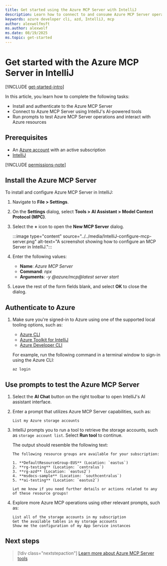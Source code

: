 ```yaml
---
title: Get started using the Azure MCP Server with IntelliJ
description: Learn how to connect to and consume Azure MCP Server operations with IntelliJ
keywords: azure developer cli, azd, IntelliJ, mcp
author: alexwolfmsft
ms.author: alexwolf
ms.date: 08/19/2025
ms.topic: get-started
---
```


# Get started with the Azure MCP Server in IntelliJ

[!INCLUDE [get-started-intro](../../includes/get-started-intro.md)]

In this article, you learn how to complete the following tasks:

- Install and authenticate to the Azure MCP Server
- Connect to Azure MCP Server using IntelliJ's AI-powered tools
- Run prompts to test Azure MCP Server operations and interact with Azure resources

## Prerequisites

- An [Azure account](https://azure.microsoft.com/free/?ref=microsoft.com&utm_source=microsoft.com&utm_medium=docs&utm_campaign=visualstudio) with an active subscription
- [IntelliJ](https://cursor.sh/)

[!INCLUDE [permissions-note](../../includes/permissions-note.md)]

## Install the Azure MCP Server

To install and configure Azure MCP Server in IntelliJ:

1. Navigate to **File > Settings**.
1. On the **Settings** dialog, select **Tools > AI Assistant > Model Context Protocol (MPC)**.
1. Select the **+** icon to open the **New MCP Server** dialog.

    :::image type="content" source="../../media/IntelliJ-configure-mcp-server.png" alt-text="A screenshot showing how to configure an MCP Server in IntelliJ.":::

1. Enter the following values:
    - **Name**: *Azure MCP Server*
    - **Command**: *npx*
    - **Arguments**: *-y @azure/mcp@latest server start*

1. Leave the rest of the form fields blank, and select **OK** to close the dialog.

## Authenticate to Azure

1. Make sure you're signed-in to Azure using one of the supported local tooling options, such as:

    - [Azure CLI](/cli/azure/install-azure-cli-windows?view=azure-cli-latest&pivots=winget#run-the-azure-cli)
    - [Azure Toolkit for IntelliJ](/azure/developer/java/sdk/authentication/dev-env#intellij-credential)
    - [Azure Developer CLI](/azure/developer/azure-developer-cli/reference#azd-auth)

    For example, run the following command in a terminal window to sign-in using the Azure CLI:

    ```azurecli
    az login
    ```

## Use prompts to test the Azure MCP Server

1. Select the **AI Chat** button on the right toolbar to open IntelliJ's AI assistant interface.
1. Enter a prompt that utilizes Azure MCP Server capabilities, such as:

    ```text
    List my Azure storage accounts
    ```

1. IntelliJ prompts you to run a tool to retrieve the storage accounts, such as `storage account list`. Select **Run tool** to continue.

    The output should resemble the following text:

    ```output
    The following resource groups are available for your subscription:

    1. **DefaultResourceGroup-EUS** (Location: `eastus`)
    2. **rg-testing** (Location: `centralus`)
    3. **rg-azd** (Location: `eastus2`)
    4. **msdocs-sample** (Location: `southcentralus`)
    5. **ai-testing** (Location: `eastus2`)
    
    Let me know if you need further details or actions related to any of these resource groups!
    ```

1. Explore more Azure MCP operations using other relevant prompts, such as:

    ```text
    List all of the storage accounts in my subscription
    Get the available tables in my storage accounts
    Show me the configuration of my App Service instances
    ```

## Next steps

> [!div class="nextstepaction"]
> [Learn more about Azure MCP Server tools](../../tools/index.md)
